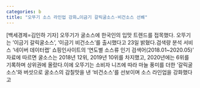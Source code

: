 ```yaml
---
categories: b
title: "오뚜기 소스 라인업 강화…이금기 갈릭굴소스·비건소스 선봬"
---
```

[백세경제=김인하 기자] 오뚜기가 굴소스에 한국인의 입맛 트렌드를 접목했다. 오뚜기는 ’이금기 갈릭굴소스’, ‘이금기 비건소스’를 출시했다고 23일 밝혔다.검색량 분석 서비스 ‘네이버 데이터랩’ 쇼핑인사이트의 ‘연도별 소스류 인기 검색어(2018.01~2020.05)’ 자료에 따르면 굴소스는 2018년 12위, 2019년 10위를 차지했고, 2020년에는 6위를 기록하며 상위권에 올랐다.이에 오뚜기는 소비자 니즈에 따라 마늘 풍미를 더한 ‘갈릭굴소스’와 버섯으로 굴소스의 감칠맛을 낸 ‘비건소스’를 선보이며 소스 라인업을 강화했다고